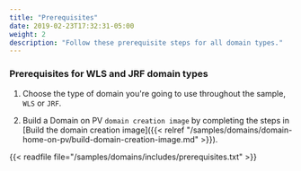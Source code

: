 ```yaml
---
title: "Prerequisites"
date: 2019-02-23T17:32:31-05:00
weight: 2
description: "Follow these prerequisite steps for all domain types."
---
```


### Prerequisites for WLS and JRF domain types

1. Choose the type of domain you're going to use throughout the sample, `WLS` or `JRF`.

1. Build a Domain on PV `domain creation image` by completing the steps in [Build the domain creation image]({{< relref "/samples/domains/domain-home-on-pv/build-domain-creation-image.md" >}}).

{{< readfile file="/samples/domains/includes/prerequisites.txt" >}}
